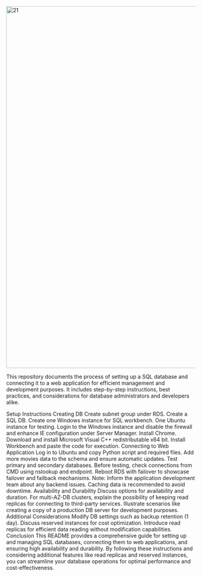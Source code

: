 
<img width="960" alt="21" src="https://github.com/saikiranpi/mastering-aws/assets/109568252/9629bdff-8d99-4243-a9de-053d128fff78">







This repository documents the process of setting up a SQL database and connecting it to a web application for efficient management and development purposes. It includes step-by-step instructions, best practices, and considerations for database administrators and developers alike.

Setup Instructions
Creating DB
Create subnet group under RDS.
Create a SQL DB.
Create one Windows instance for SQL workbench.
One Ubuntu instance for testing.
Login to the Windows instance and disable the firewall and enhance IE configuration under Server Manager.
Install Chrome.
Download and install Microsoft Visual C++ redistributable x64 bit.
Install Workbench and paste the code for execution.
Connecting to Web Application
Log in to Ubuntu and copy Python script and required files.
Add more movies data to the schema and ensure automatic updates.
Test primary and secondary databases.
Before testing, check connections from CMD using nslookup and endpoint.
Reboot RDS with failover to showcase failover and failback mechanisms.
Note: Inform the application development team about any backend issues. Caching data is recommended to avoid downtime.
Availability and Durability
Discuss options for availability and duration.
For multi-AZ-DB clusters, explain the possibility of keeping read replicas for connecting to third-party services.
Illustrate scenarios like creating a copy of a production DB server for development purposes.
Additional Considerations
Modify DB settings such as backup retention (1 day).
Discuss reserved instances for cost optimization.
Introduce read replicas for efficient data reading without modification capabilities.
Conclusion
This README provides a comprehensive guide for setting up and managing SQL databases, connecting them to web applications, and ensuring high availability and durability. By following these instructions and considering additional features like read replicas and reserved instances, you can streamline your database operations for optimal performance and cost-effectiveness.
